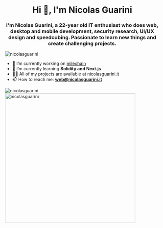 <h1  align="center">Hi 👋, I'm Nicolas Guarini</h1>
<h3  align="center">I'm Nicolas Guarini, a 22-year old IT enthusiast who does web, desktop and mobile development, security research, UI/UX design and speedcubing. Passionate to learn new things and create challenging projects.</h3>

<p  align="left">  <img  src="https://komarev.com/ghpvc/?username=nicolasguarini"  alt="nicolasguarini"  />  </p>

- 🔭 I’m currently working on [milechain](https://github.com/nicolasguarini/milechain)
- 🌱 I’m currently learning **Solidity and Next.js**
- 👨‍💻 All of my projects are available at [nicolasguarini.it ](https://nicolasguarini.it)
- 📫 How to reach me: **web@nicolasguarini.it**

<img  align="left"  src="https://github-readme-stats.vercel.app/api/top-langs/?username=nicolasguarini&layout=compact&hide=html,jupyter%20notebook,css"  alt="nicolasguarini"/>
<img  src="https://github-readme-stats.vercel.app/api?username=nicolasguarini&show_icons=true" width="425px"  alt="nicolasguarini"  />
